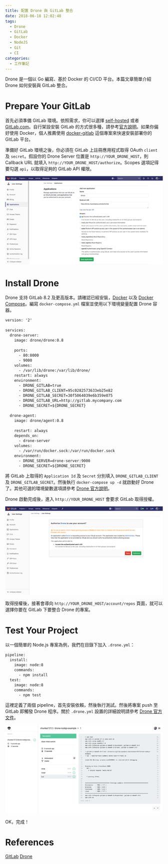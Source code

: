 ```yaml
---
title: 配置 Drone 與 GitLab 整合
date: 2018-06-18 12:02:48 
tags:
  - Drone
  - GitLab
  - Docker
  - NodeJS
  - Git
  - CI
categories:
  - 工作筆記
---
```


Drone 是一個以 Go 編寫、基於 Docker 的 CI/CD 平台。本篇文章簡單介紹 Drone 如何安裝與 GitLab 整合。

<!-- more -->

# Prepare Your GitLab

首先必須準備 GitLab 環境。依照需求，你可以選擇 [self-hosted](https://about.gitlab.com/pricing/#self-hosted) 或者 [GitLab.com](https://about.gitlab.com/pricing/#gitlab-com)。自行架設安裝 GitLab 的方式很多種，請參考[官方說明](https://about.gitlab.com/installation/)。如果你偏好使用 Docker，個人推薦使用 [docker-gitlab](http://www.damagehead.com/docker-gitlab/) 這個專案來快速安裝部署你的 GitLab 平台。

準備好 GitLab 環境之後，你必須在 GitLab 上註冊應用程式取得 OAuth `client` 及 `secret`。假設你的 Drone Server 位置是 `http://YOUR_DRONE_HOST`，則 Callback URL 就填入 `http://YOUR_DRONE_HOST/authorize`。Scopes 選項記得要勾選 `api`，以取得足夠的 GitLab API 權限。

![](/2018/06/18/setting-up-drone-for-gitlab-integration/add_new_application.png)

# Install Drone

Drone 支持 GitLab 8.2 及更高版本。請確認已經安裝，[Docker](https://www.docker.com/) 以及 [Docker Compose](http://docs.docker.com/compose/)。編寫 `docker-compose.yml` 檔案並使用以下環境變量配置 Drone 容器。

```
version: '2'

services:
  drone-server:
    image: drone/drone:0.8

    ports:
      - 80:8000
      - 9000
    volumes:
      - /var/lib/drone:/var/lib/drone/
    restart: always
    environment:
      - DRONE_GITLAB=true
      - DRONE_GITLAB_CLIENT=95c0282573633eb25e82
      - DRONE_GITLAB_SECRET=30f5064039e6b359e075
      - DRONE_GITLAB_URL=http://gitlab.mycompany.com
      - DRONE_SECRET=${DRONE_SECRET}

  drone-agent:
    image: drone/agent:0.8

    restart: always
    depends_on:
      - drone-server
    volumes:
      - /var/run/docker.sock:/var/run/docker.sock
    environment:
      - DRONE_SERVER=drone-server:9000
      - DRONE_SECRET=${DRONE_SECRET}
```

將 GitLab 上取得的 `Application Id` 及 `Secret` 分別填入 `DRONE_GITLAB_CLIENT` 及 `DRONE_GITLAB_SECRET`。然後執行 `docker-compose up -d` 就啟動好 Drone 了。其他可選的環境變數選項請參考 [Drone 官方說明](http://docs.drone.io/install-for-gitlab/)。


Drone 啟動完成後，進入 `http://YOUR_DRONE_HOST` 會要求 GitLab 取得授權。

![](/2018/06/18/setting-up-drone-for-gitlab-integration/authorize_drone.png)

取得授權後，接著會導向 `http://YOUR_DRONE_HOST/account/repos` 頁面，就可以選擇你要在 GitLab 下要整合 Drone 的專案。

# Test Your Project

以一個簡單的 Node.js 專案為例，我們在目錄下加入 `.drone.yml`：

```
pipeline:
  install:
    image: node:8
    commands:
      - npm install
  test:
    image: node:8
    commands:
      - npm test
```

這裡定義了兩個 pipeline，首先安裝依賴，然後執行測試。然後將專案 push 至 GitLab 即觸發 Drone 程序。關於 `.drone.yml` 設置的詳細說明請參考 [Drone 官方文件](http://docs.drone.io/pipelines/)。

![](/2018/06/18/setting-up-drone-for-gitlab-integration/drone_example.png)

OK，完成！

# References

[GitLab](https://about.gitlab.com/)
[Drone](https://github.com/drone/drone)
